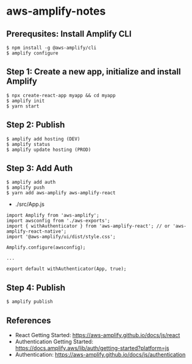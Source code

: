 # aws-amplify-notes

## Prerequsites: Install Amplify CLI
```
$ npm install -g @aws-amplify/cli
$ amplify configure
```

## Step 1: Create a new app, initialize and install Amplify
```
$ npx create-react-app myapp && cd myapp
$ amplify init
$ yarn start
```

## Step 2: Publish
```
$ amplify add hosting (DEV)
$ amplify status
$ amplify update hosting (PROD) 
```

## Step 3: Add Auth
```
$ amplify add auth
$ amplify push
$ yarn add aws-amplify aws-amplify-react
```
- ./src/App.js
```
import Amplify from 'aws-amplify';
import awsconfig from './aws-exports';
import { withAuthenticator } from 'aws-amplify-react'; // or 'aws-amplify-react-native';
import '@aws-amplify/ui/dist/style.css';

Amplify.configure(awsconfig);

...

export default withAuthenticator(App, true);
```

##  Step 4: Publish
```
$ amplify publish
```

## References
- React Getting Started: https://aws-amplify.github.io/docs/js/react
- Authentication Getting Started: https://docs.amplify.aws/lib/auth/getting-started?platform=js
- Authentication: https://aws-amplify.github.io/docs/js/authentication
